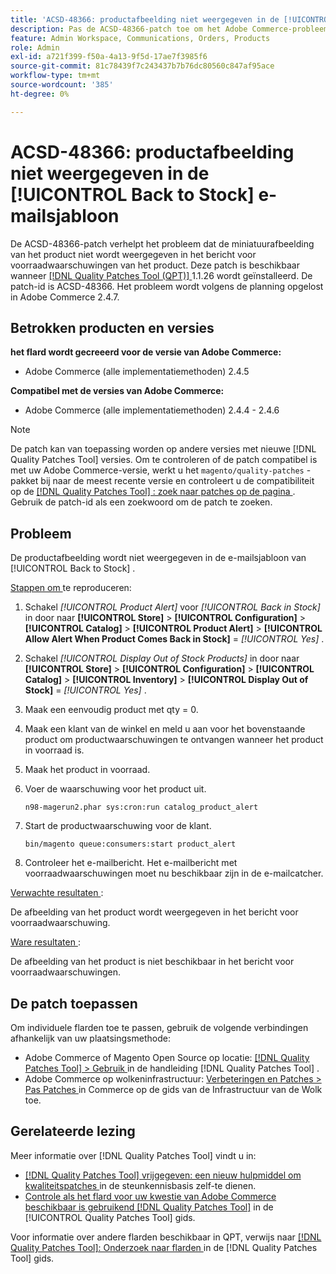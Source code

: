 ```yaml
---
title: 'ACSD-48366: productafbeelding niet weergegeven in de [!UICONTROL Back to Stock] e-mailsjabloon'
description: Pas de ACSD-48366-patch toe om het Adobe Commerce-probleem op te lossen, waarbij de miniatuurafbeelding van het product niet wordt weergegeven in de voorraadwaarschuwingsmail van het product.
feature: Admin Workspace, Communications, Orders, Products
role: Admin
exl-id: a721f399-f50a-4a13-9f5d-17ae7f3985f6
source-git-commit: 81c78439f7c243437b7b76dc80560c847af95ace
workflow-type: tm+mt
source-wordcount: '385'
ht-degree: 0%

---
```


# ACSD-48366: productafbeelding niet weergegeven in de [!UICONTROL Back to Stock] e-mailsjabloon

De ACSD-48366-patch verhelpt het probleem dat de miniatuurafbeelding van het product niet wordt weergegeven in het bericht voor voorraadwaarschuwingen van het product. Deze patch is beschikbaar wanneer [[!DNL Quality Patches Tool (QPT)] ](https://experienceleague.adobe.com/en/docs/commerce-knowledge-base/kb/announcements/commerce-announcements/magento-quality-patches-released-new-tool-to-self-serve-quality-patches) 1.1.26 wordt geïnstalleerd. De patch-id is ACSD-48366. Het probleem wordt volgens de planning opgelost in Adobe Commerce 2.4.7.

## Betrokken producten en versies

**het flard wordt gecreeerd voor de versie van Adobe Commerce:**

* Adobe Commerce (alle implementatiemethoden) 2.4.5

**Compatibel met de versies van Adobe Commerce:**

* Adobe Commerce (alle implementatiemethoden) 2.4.4 - 2.4.6

>[!NOTE]
>
>De patch kan van toepassing worden op andere versies met nieuwe [!DNL Quality Patches Tool] versies. Om te controleren of de patch compatibel is met uw Adobe Commerce-versie, werkt u het `magento/quality-patches` -pakket bij naar de meest recente versie en controleert u de compatibiliteit op de [[!DNL Quality Patches Tool] : zoek naar patches op de pagina ](https://experienceleague.adobe.com/tools/commerce-quality-patches/index.html) . Gebruik de patch-id als een zoekwoord om de patch te zoeken.

## Probleem

De productafbeelding wordt niet weergegeven in de e-mailsjabloon van [!UICONTROL Back to Stock] .

<u> Stappen om </u> te reproduceren:

1. Schakel *[!UICONTROL Product Alert]* voor *[!UICONTROL Back in Stock]* in door naar **[!UICONTROL Store]** > **[!UICONTROL Configuration]** > **[!UICONTROL Catalog]** > **[!UICONTROL Product Alert]** > **[!UICONTROL Allow Alert When Product Comes Back in Stock]** = *[!UICONTROL Yes]* .
1. Schakel *[!UICONTROL Display Out of Stock Products]* in door naar **[!UICONTROL Store]** > **[!UICONTROL Configuration]** > **[!UICONTROL Catalog]** > **[!UICONTROL Inventory]** > **[!UICONTROL Display Out of Stock]** = *[!UICONTROL Yes]* .
1. Maak een eenvoudig product met qty = 0.
1. Maak een klant van de winkel en meld u aan voor het bovenstaande product om productwaarschuwingen te ontvangen wanneer het product in voorraad is.
1. Maak het product in voorraad.
1. Voer de waarschuwing voor het product uit.

   ```
   n98-magerun2.phar sys:cron:run catalog_product_alert
   ```

1. Start de productwaarschuwing voor de klant.

   ```
   bin/magento queue:consumers:start product_alert
   ```

1. Controleer het e-mailbericht. Het e-mailbericht met voorraadwaarschuwingen moet nu beschikbaar zijn in de e-mailcatcher.

<u> Verwachte resultaten </u>:

De afbeelding van het product wordt weergegeven in het bericht voor voorraadwaarschuwing.

<u> Ware resultaten </u>:

De afbeelding van het product is niet beschikbaar in het bericht voor voorraadwaarschuwingen.

## De patch toepassen

Om individuele flarden toe te passen, gebruik de volgende verbindingen afhankelijk van uw plaatsingsmethode:

* Adobe Commerce of Magento Open Source op locatie: [[!DNL Quality Patches Tool]  > Gebruik ](/help/tools/quality-patches-tool/usage.md) in de handleiding [!DNL Quality Patches Tool] .
* Adobe Commerce op wolkeninfrastructuur: [ Verbeteringen en Patches > Pas Patches ](https://experienceleague.adobe.com/docs/commerce-cloud-service/user-guide/develop/upgrade/apply-patches.html) in Commerce op de gids van de Infrastructuur van de Wolk toe.

## Gerelateerde lezing

Meer informatie over [!DNL Quality Patches Tool] vindt u in:

* [[!DNL Quality Patches Tool]  vrijgegeven: een nieuw hulpmiddel om kwaliteitspatches ](https://experienceleague.adobe.com/en/docs/commerce-knowledge-base/kb/announcements/commerce-announcements/magento-quality-patches-released-new-tool-to-self-serve-quality-patches) in de steunkennisbasis zelf-te dienen.
* [ Controle als het flard voor uw kwestie van Adobe Commerce beschikbaar is gebruikend  [!DNL Quality Patches Tool]](/help/tools/quality-patches-tool/patches-available-in-qpt/check-patch-for-magento-issue-with-magento-quality-patches.md) in de [!UICONTROL Quality Patches Tool] gids.


Voor informatie over andere flarden beschikbaar in QPT, verwijs naar [[!DNL Quality Patches Tool]: Onderzoek naar flarden ](https://experienceleague.adobe.com/tools/commerce-quality-patches/index.html) in de [!DNL Quality Patches Tool] gids.
